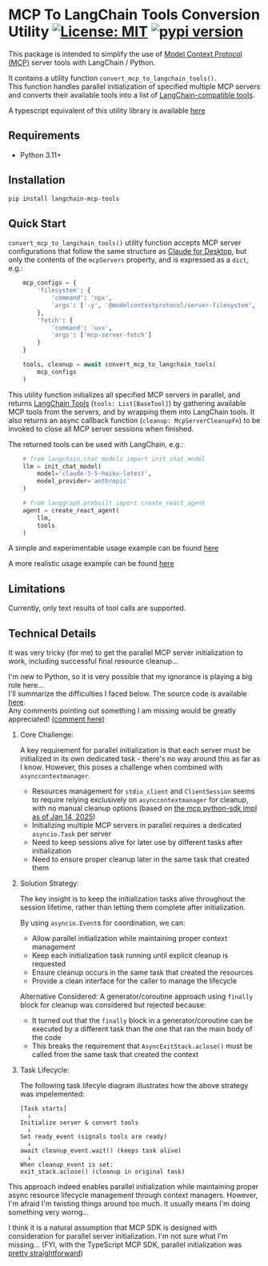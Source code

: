 # MCP To LangChain Tools Conversion Utility [![License: MIT](https://img.shields.io/badge/License-MIT-blue.svg)](https://github.com/hideya/langchain-mcp-tools-py/blob/main/LICENSE) [![pypi version](https://img.shields.io/pypi/v/langchain-mcp-tools.svg)](https://pypi.org/project/langchain-mcp-tools/)

This package is intended to simplify the use of
[Model Context Protocol (MCP)](https://modelcontextprotocol.io/)
server tools with LangChain / Python.

It contains a utility function `convert_mcp_to_langchain_tools()`.  
This function handles parallel initialization of specified multiple MCP servers
and converts their available tools into a list of
[LangChain-compatible tools](https://js.langchain.com/docs/how_to/tool_calling/).

A typescript equivalent of this utility library is available
[here](https://www.npmjs.com/package/@h1deya/langchain-mcp-tools)

## Requirements

- Python 3.11+

## Installation

```bash
pip install langchain-mcp-tools
```

## Quick Start

`convert_mcp_to_langchain_tools()` utility function accepts MCP server configurations
that follow the same structure as
[Claude for Desktop](https://modelcontextprotocol.io/quickstart/user),
but only the contents of the `mcpServers` property,
and is expressed as a `dict`, e.g.:

```python
    mcp_configs = {
        'filesystem': {
            'command': 'npx',
            'args': ['-y', '@modelcontextprotocol/server-filesystem', '.']
        },
        'fetch': {
            'command': 'uvx',
            'args': ['mcp-server-fetch']
        }
    }

    tools, cleanup = await convert_mcp_to_langchain_tools(
        mcp_configs
    )
```

This utility function initializes all specified MCP servers in parallel,
and returns [LangChain Tools](https://python.langchain.com/api_reference/core/tools.html)
(`tools: List[BaseTool]`)
by gathering available MCP tools from the servers,
and by wrapping them into LangChain tools.
It also returns an async callback function (`cleanup: McpServerCleanupFn`)
to be invoked to close all MCP server sessions when finished.

The returned tools can be used with LangChain, e.g.:

```python
    # from langchain.chat_models import init_chat_model
    llm = init_chat_model(
        model='claude-3-5-haiku-latest',
        model_provider='anthropic'
    )

    # from langgraph.prebuilt import create_react_agent
    agent = create_react_agent(
        llm,
        tools
    )
```
A simple and experimentable usage example can be found
[here](https://github.com/hideya/langchain-mcp-tools-py-usage/blob/main/src/example.py)

A more realistic usage example can be found
[here](https://github.com/hideya/mcp-client-langchain-py)


## Limitations

Currently, only text results of tool calls are supported.

## Technical Details

It was very tricky (for me) to get the parallel MCP server initialization
to work, including successful final resource cleanup...

I'm new to Python, so it is very possible that my ignorance is playing
a big role here...  
I'll summarize the difficulties I faced below.
The source code is available
[here](https://github.com/hideya/langchain-mcp-tools-py/blob/main/langchain_mcp_tools/langchain_mcp_tools.py).  
Any comments pointing out something I am missing would be greatly appreciated!
[(comment here)](https://github.com/hideya/langchain-mcp-tools-ts/issues)

1. Core Challenge:

   A key requirement for parallel initialization is that each server must be
   initialized in its own dedicated task - there's no way around this as far as
   I know. However, this poses a challenge when combined with
   `asynccontextmanager`.

   - Resources management for `stdio_client` and `ClientSession` seems
     to require relying exclusively on `asynccontextmanager` for cleanup,
     with no manual cleanup options
     (based on [the mcp python-sdk impl as of Jan 14, 2025](https://github.com/modelcontextprotocol/python-sdk/tree/99727a9/src/mcp/client))
   - Initializing multiple MCP servers in parallel requires a dedicated
     `asyncio.Task` per server
   - Need to keep sessions alive for later use by different tasks
     after initialization
   - Need to ensure proper cleanup later in the same task that created them

2. Solution Strategy:

   The key insight is to keep the initialization tasks alive throughout the
   session lifetime, rather than letting them complete after initialization.

   By using `asyncio.Event`s for coordination, we can:
   - Allow parallel initialization while maintaining proper context management
   - Keep each initialization task running until explicit cleanup is requested
   - Ensure cleanup occurs in the same task that created the resources
   - Provide a clean interface for the caller to manage the lifecycle

   Alternative Considered:
   A generator/coroutine approach using `finally` block for cleanup was
   considered but rejected because:
   - It turned out that the `finally` block in a generator/coroutine can be
     executed by a different task than the one that ran the main body of
     the code
   - This breaks the requirement that `AsyncExitStack.aclose()` must be
     called from the same task that created the context

3. Task Lifecycle:

   The following task lifecyle diagram illustrates how the above strategy
   was impelemented:
   ```
   [Task starts]
     ↓
   Initialize server & convert tools
     ↓
   Set ready_event (signals tools are ready)
     ↓
   await cleanup_event.wait() (keeps task alive)
     ↓
   When cleanup_event is set:
   exit_stack.aclose() (cleanup in original task)
   ```
This approach indeed enables parallel initialization while maintaining proper
async resource lifecycle management through context managers.
However, I'm afraid I'm twisting things around too much.
It usually means I'm doing something very worng...

I think it is a natural assumption that MCP SDK is designed with consideration
for parallel server initialization.
I'm not sure what I'm missing...
(FYI, with the TypeScript MCP SDK, parallel initialization was 
[pretty straightforward](https://github.com/hideya/langchain-mcp-tools-ts/blob/main/src/langchain-mcp-tools.ts))
